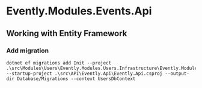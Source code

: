 # Evently.Modules.Events.Api

## Working with Entity Framework

### Add migration
```shell
dotnet ef migrations add Init --project .\src\Modules\Users\Evently.Modules.Users.Infrastructure\Evently.Modules.Users.Infrastructure.csproj --startup-project .\src\API\Evently.Api\Evently.Api.csproj --output-dir Database/Migrations --context UsersDbContext
```
